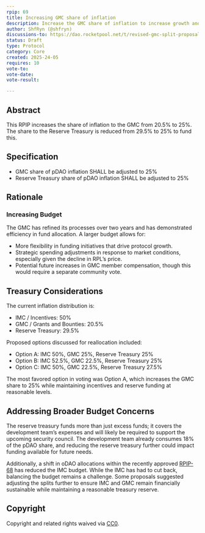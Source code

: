 ```yaml
---
rpip: 69
title: Increasing GMC share of inflation
description: Increase the GMC share of inflation to increase growth and efficiency
author: ShfRyn (@shfryn)
discussions-to: https://dao.rocketpool.net/t/revised-gmc-split-proposal/3430
status: Draft
type: Protocol
category: Core
created: 2025-24-05
requires: 10
vote-to:
vote-date:
vote-result:

---
```


## Abstract
This RPIP increases the share of inflation to the GMC from 20.5% to 25%. The share to the Reserve Treasury is reduced from 29.5% to 25% to fund this.

## Specification
- GMC share of pDAO inflation SHALL be adjusted to 25%
- Reserve Treasury share of pDAO inflation SHALL be adjusted to 25%

## Rationale

### Increasing Budget

The GMC has refined its processes over two years and has demonstrated efficiency in fund allocation. A larger budget allows for:
* More flexibility in funding initiatives that drive protocol growth.
* Strategic spending adjustments in response to market conditions, especially given the decline in RPL’s price.
* Potential future increases in GMC member compensation, though this would require a separate community vote.

## Treasury Considerations

The current inflation distribution is:
* IMC / Incentives: 50%
* GMC / Grants and Bounties: 20.5%
* Reserve Treasury: 29.5%

Proposed options discussed for reallocation included:
* Option A: IMC 50%, GMC 25%, Reserve Treasury 25%
* Option B: IMC 52.5%, GMC 22.5%, Reserve Treasury 25%
* Option C: IMC 50%, GMC 22.5%, Reserve Treasury 27.5%

The most favored option in voting was Option A, which increases the GMC share to 25% while maintaining incentives and reserve funding at reasonable levels.

## Addressing Broader Budget Concerns

The reserve treasury funds more than just excess funds; it covers the development team’s expenses and will likely be required to support the upcoming security council. The development team already consumes 18% of the pDAO share, and reducing the reserve treasury further could impact funding available for future needs.

Additionally, a shift in oDAO allocations within the recently approved [RPIP-68](https://rpips.rocketpool.net/RPIPs/RPIP-68) has reduced the IMC budget. While the IMC has had to cut back, balancing the budget remains a challenge. Some proposals suggested adjusting the splits further to ensure IMC and GMC remain financially sustainable while maintaining a reasonable treasury reserve.

## Copyright
Copyright and related rights waived via [CC0](https://creativecommons.org/publicdomain/zero/1.0/).
